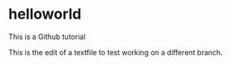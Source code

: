 # helloworld
This is a Github tutorial


This is the edit of a textfile to test working on a different branch.
